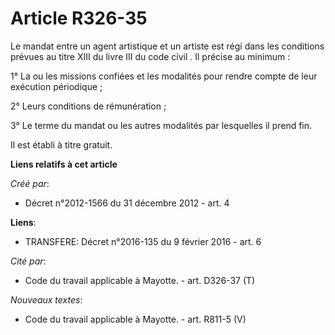 # Article R326-35

Le mandat entre un agent artistique et un artiste est régi dans les conditions prévues au titre XIII du livre III du code
civil . Il précise au minimum : 

1° La ou les missions confiées et les modalités pour rendre compte de leur exécution périodique ; 

2° Leurs conditions de rémunération ; 

3° Le terme du mandat ou les autres modalités par lesquelles il prend fin. 

Il est établi à titre gratuit.

**Liens relatifs à cet article**

_Créé par_:

  - Décret n°2012-1566 du 31 décembre 2012 - art. 4

**Liens**:

  - TRANSFERE: Décret n°2016-135 du 9 février 2016 - art. 6

_Cité par_:

  - Code du travail applicable à Mayotte. - art. D326-37 (T)

_Nouveaux textes_:

  - Code du travail applicable à Mayotte. - art. R811-5 (V)
